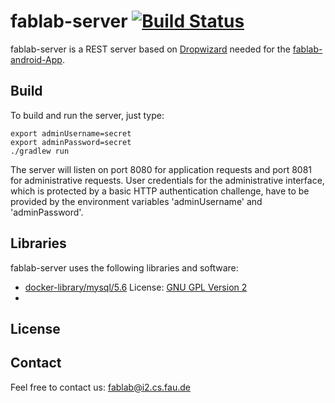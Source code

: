 # fablab-server [![Build Status](https://travis-ci.org/FAU-Inf2/fablab-server.svg?branch=master)](https://travis-ci.org/FAU-Inf2/fablab-server)

fablab-server is a REST server based on [Dropwizard](http://www.dropwizard.io) needed for the [fablab-android-App](https://github.com/FAU-Inf2/fablab-android).

## Build

To build and run the server, just type:

    export adminUsername=secret
    export adminPassword=secret
    ./gradlew run

The server will listen on port 8080 for application requests and port 8081 for administrative requests. User credentials for the administrative interface, which is protected by a basic HTTP authentication challenge, have to be provided by the environment variables 'adminUsername' and 'adminPassword'.

## Libraries
fablab-server uses the following libraries and software:
* [docker-library/mysql/5.6](https://github.com/docker-library/mysql/tree/1f430aeee538aec3b51554ca9fc66955231b3563/5.6) License: [GNU GPL Version 2](https://github.com/docker-library/mysql/blob/1f430aeee538aec3b51554ca9fc66955231b3563/LICENSE)
* 

## License
    
## Contact
Feel free to contact us: fablab@i2.cs.fau.de
